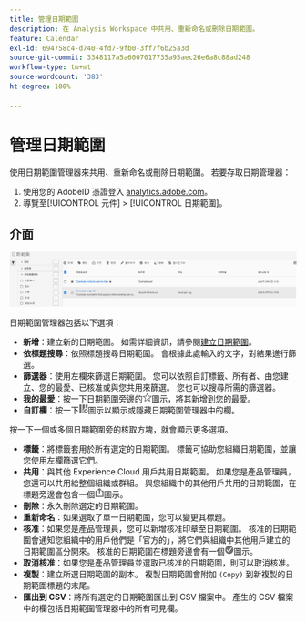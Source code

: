 ```yaml
---
title: 管理日期範圍
description: 在 Analysis Workspace 中共用、重新命名或刪除日期範圍。
feature: Calendar
exl-id: 694758c4-d740-4fd7-9fb0-3ff7f6b25a3d
source-git-commit: 3348117a5a6007017735a95aec26e6a8c88ad248
workflow-type: tm+mt
source-wordcount: '383'
ht-degree: 100%

---
```


# 管理日期範圍

使用日期範圍管理器來共用、重新命名或刪除日期範圍。 若要存取日期管理器：

1. 使用您的 AdobeID 憑證登入 [analytics.adobe.com](https://analytics.adobe.com)。
1. 導覽至[!UICONTROL 元件] > [!UICONTROL 日期範圍]。

## 介面

![UI](../assets/date-range-ui.png)

日期範圍管理器包括以下選項：

* **新增**：建立新的日期範圍。 如需詳細資訊，請參閱[建立日期範圍](create.md)。
* **依標題搜尋**：依照標題搜尋日期範圍。 會根據此處輸入的文字，對結果進行篩選。
* **篩選器**：使用左欄來篩選日期範圍。 您可以依照自訂標籤、所有者、由您建立、您的最愛、已核准或與您共用來篩選。 您也可以搜尋所需的篩選器。
* **我的最愛**：按一下日期範圍旁邊的![星星](../assets/star.png)圖示，將其新增到您的最愛。
* **自訂欄**：按一下![欄](../assets/columns.png)圖示以顯示或隱藏日期範圍管理器中的欄。

按一下一個或多個日期範圍旁的核取方塊，就會顯示更多選項。

* **標籤**：將標籤套用於所有選定的日期範圍。 標籤可協助您組織日期範圍，並讓您使用左欄篩選它們。
* **共用**：與其他 Experience Cloud 用戶共用日期範圍。 如果您是產品管理員，您還可以共用給整個組織或群組。 與您組織中的其他用戶共用的日期範圍，在標題旁邊會包含一個![共用](../assets/shared.png)圖示。
* **刪除**：永久刪除選定的日期範圍。
* **重新命名**：如果選取了單一日期範圍，您可以變更其標題。
* **核准**：如果您是產品管理員，您可以新增核准印章至日期範圍。 核准的日期範圍會通知您組織中的用戶他們是「官方的」，將它們與組織中其他用戶建立的日期範圍區分開來。 核准的日期範圍在標題旁邊會有一個![核准](../assets/approved.png)圖示。
* **取消核准**：如果您是產品管理員並選取已核准的日期範圍，則可以取消核准。
* **複製**：建立所選日期範圍的副本。 複製日期範圍會附加 `(Copy)` 到新複製的日期範圍標題的末尾。
* **匯出到 CSV**：將所有選定的日期範圍匯出到 CSV 檔案中。 產生的 CSV 檔案中的欄包括日期範圍管理器中的所有可見欄。
